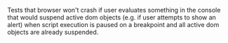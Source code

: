 Tests that browser won't crash if user evaluates something in the console that would suspend active dom objects (e.g. if user attempts to show an alert) when script execution is paused on a breakpoint and all active dom objects are already suspended.
